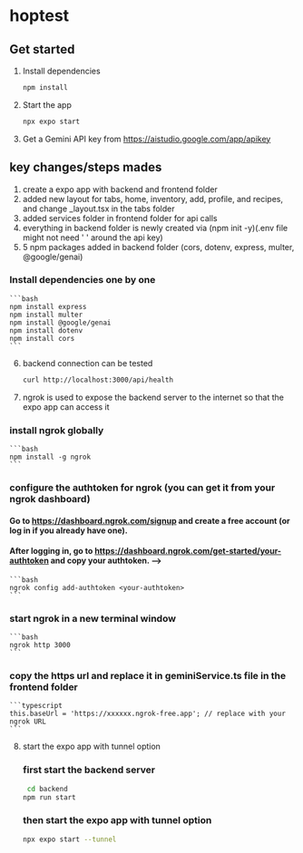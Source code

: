 # hoptest

## Get started

1. Install dependencies

   ```bash
   npm install
   ```

2. Start the app

   ```bash
   npx expo start
   ```
3. Get a Gemini API key from https://aistudio.google.com/app/apikey


## key changes/steps mades

1. create a expo app with backend and frontend folder
2. added new layout for tabs, home, inventory, add, profile, and recipes, and change _layout.tsx in the tabs folder
3. added services folder in frontend folder for api calls
4. everything in backend folder is newly created via (npm init -y)(.env file might not need ' ' around the api key)
5. 5 npm packages added in backend folder (cors, dotenv, express, multer, @google/genai)
  ### Install dependencies one by one
    ```bash
    npm install express
    npm install multer
    npm install @google/genai
    npm install dotenv
    npm install cors
    ```
6. backend connection can be tested 
    ```bash
    curl http://localhost:3000/api/health
    ```
7. ngrok is used to expose the backend server to the internet so that the expo app can access it
### install ngrok globally
    ```bash
    npm install -g ngrok
    ```
### configure the authtoken for ngrok (you can get it from your ngrok dashboard) 

  #### Go to https://dashboard.ngrok.com/signup and create a free account (or log in if you already have one).

  #### After logging in, go to https://dashboard.ngrok.com/get-started/your-authtoken and copy your authtoken. -->
    ```bash
    ngrok config add-authtoken <your-authtoken>
    ```

### start ngrok in a new terminal window

    ```bash
    ngrok http 3000
    ```
### copy the https url and replace it in geminiService.ts file in the frontend folder
    ```typescript
    this.baseUrl = 'https://xxxxxx.ngrok-free.app'; // replace with your ngrok URL
    ```

8. start the expo app with tunnel option
    ### first start the backend server
    ```bash
     cd backend
    npm run start
    ```
    ### then start the expo app with tunnel option
    ```bash
    npx expo start --tunnel
    ```



<!-- ## Setup & Usage Guide for Connecting Backend and Frontend (Curtis Changes)

### 1. Prerequisites
- Node.js (v20+ recommended)
- npm
- Expo Go app (for mobile testing)
- [ngrok](https://ngrok.com/) (for tunneling backend)
- Google Gemini API key (add to `backend/.env` as `GEMINI_API_KEY=...`)

### 2. Backend Setup
1. Install dependencies:
   ```sh
   cd backend
   npm install
   ```
2. Add your Gemini API key to `backend/.env`:
   ```
   GEMINI_API_KEY=your-google-gemini-api-key
   PORT=3000
   ```
3. Start the backend server:
   ```sh
   node server.js
   ```

### 3. Expose Backend with ngrok
1. In a new terminal, run:
   ```sh
   ngrok http 3000
   ```
2. Copy the HTTPS forwarding URL (e.g., `https://xxxxxx.ngrok-free.app`).

### 4. Frontend Setup
1. Install dependencies:
   ```sh
   cd frontend
   npm install
   ```
2. In `frontend/services/geminiService.ts`, set the backend URL to your ngrok HTTPS link:
   ```typescript
   this.baseUrl = 'https://xxxxxx.ngrok-free.app';
   ```
3. Start the Expo frontend:
   ```sh
   npx expo start --tunnel
   ```
4. Open the Expo Go app on your mobile device and scan the QR code.

### 5. Usage
- Use the app to select or take photos.
- Tap "Analyze with AI" to send images to the backend and get Gemini-powered analysis.

### 6. Troubleshooting
- **Network errors:** Make sure your frontend uses the ngrok HTTPS URL, not localhost.
- **500 errors:** Check backend logs for Gemini API errors or model name issues.
- **Module errors:** Ensure you have installed `@google/generative-ai` in the backend.

### 7. Notes
- The backend uses Express, Multer for image upload, and Google Gemini for AI analysis.
- The frontend uses Expo, React Native, and fetches results from the backend.
- You may need to update the model name in `server.js` if Google changes available models. -->